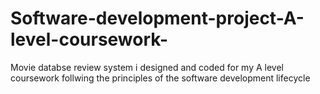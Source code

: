 # Software-development-project-A-level-coursework-
Movie databse review system i designed and coded for my A level coursework follwing the principles of the software development lifecycle

